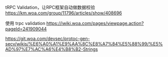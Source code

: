 tRPC Validation，让RPC框架自动做数据校验
https://km.woa.com/group/11796/articles/show/408696

使用 trpc validation 
https://iwiki.woa.com/pages/viewpage.action?pageId=241909044

https://git.woa.com/devsec/protoc-gen-secv/wikis/%E6%A0%A1%E9%AA%8C%E8%A7%84%E5%88%99/%E5%AD%97%E7%AC%A6%E4%B8%B2-Strings